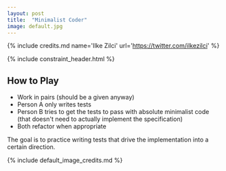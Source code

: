 ```yaml
---
layout: post
title:  "Minimalist Coder"
image: default.jpg
---
```


{% include credits.md name='Ilke Zilci' url='https://twitter.com/ilkezilci' %}

{% include constraint_header.html %}

## How to Play

* Work in pairs (should be a given anyway)
* Person A only writes tests
* Person B tries to get the tests to pass with absolute minimalist code (that doesn't need to actually implement the specification)
* Both refactor when appropriate

The goal is to practice writing tests that drive the implementation into a certain direction. 

{% include default_image_credits.md %}

